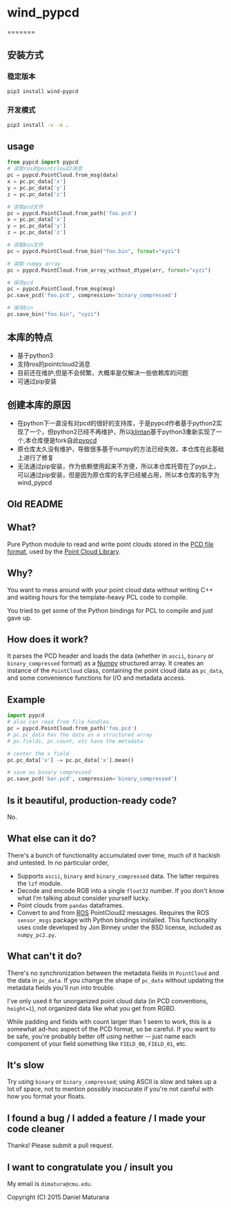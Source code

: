 # wind_pypcd

=======

## 安装方式

### 稳定版本

```bash
pip3 install wind-pypcd
```

### 开发模式

```bash
pip3 install -v -e .   
```

## usage

```python
from pypcd import pypcd
# 读取ros的pointcloud2消息
pc = pypcd.PointCloud.from_msg(data)
x = pc.pc_data['x']
y = pc.pc_data['y']
z = pc.pc_data['z']

# 读取pcd文件
pc = pypcd.PointCloud.from_path('foo.pcd')
x = pc.pc_data['x']
y = pc.pc_data['y']
z = pc.pc_data['z']

# 读取bin文件
pc = pypcd.PointCloud.from_bin("foo.bin", format="xyzi")

# 读取 numpy array
pc = pypcd.PointCloud.from_array_without_dtype(arr, format="xyzi")

# 保存pcd
pc = pypcd.PointCloud.from_msg(msg)
pc.save_pcd('foo.pcd', compression='binary_compressed')

# 保存bin
pc.save_bin("foo.bin", "xyzi")
```

## 本库的特点

- 基于python3
- 支持ros的pointcloud2消息
- 目前还在维护,但是不会频繁，大概率是仅解决一些依赖库的问题
- 可通过pip安装

## 创建本库的原因

- 在python下一直没有对pcd的很好的支持库，于是pypcd作者基于python2实现了一个，但python2已经不再维护，所以[klintan](https://github.com/klintan/pypcd)基于python3重新实现了一个,本仓库便是fork自此[pypcd](https://github.com/klintan/pypcd)
- 原仓库太久没有维护，导致很多基于numpy的方法已经失效，本仓库在此基础上进行了修复
- 无法通过pip安装，作为依赖使用起来不方便，所以本仓库托管在了pypi上，可以通过pip安装，但是因为原仓库的名字已经被占用，所以本仓库的名字为wind_pypcd

## Old README

What?
----

Pure Python module to read and write point clouds stored in the [PCD file
format](http://pointclouds.org/documentation/tutorials/pcd_file_format.php),
used by the [Point Cloud Library](http://pointclouds.org/).

Why?
---

You want to mess around with your point cloud data without writing C++
and waiting hours for the template-heavy PCL code to compile.

You tried to get some of the Python bindings for PCL to compile
and just gave up.

How does it work?
-----------------

It parses the PCD header and loads the data (whether in `ascii`, `binary` or `binary_compressed` format) as a [Numpy](http://www.numpy.org) structured array. It creates an instance of the `PointCloud`
class, containing the point cloud data as `pc_data`, and
some convenience functions for I/O and metadata access.

Example
-------

```python
import pypcd
# also can read from file handles.
pc = pypcd.PointCloud.from_path('foo.pcd')
# pc.pc_data has the data as a structured array
# pc.fields, pc.count, etc have the metadata

# center the x field
pc.pc_data['x'] -= pc.pc_data['x'].mean()

# save as binary compressed
pc.save_pcd('bar.pcd', compression='binary_compressed')
```

Is it beautiful, production-ready code?
----------------------------------------

No.

What else can it do?
---------------------

There's a bunch of functionality accumulated
over time, much of it hackish and untested.
In no particular order,

- Supports `ascii`, `binary` and `binary_compressed` data.
  The latter requires the `lzf` module.
- Decode and encode RGB into a single `float32` number. If
  you don't know what I'm talking about consider yourself lucky.
- Point clouds from `pandas` dataframes.
- Convert to and from [ROS](http://www.ros.org) PointCloud2 messages.
  Requires the ROS `sensor_msgs` package with Python bindings installed.
  This functionality uses code developed by Jon Binney under
  the BSD license, included as `numpy_pc2.py`.

What can't it do?
-----------------

There's no synchronization between the metadata fields in `PointCloud`
and the data in `pc_data`. If you change the shape of `pc_data`
without updating the metadata fields you'll run into trouble.

I've only used it for unorganized point cloud data
(in PCD conventions, `height=1`), not organized
data like what you get from RGBD.

While padding and fields with count larger
than 1 seem to work, this is a somewhat
ad-hoc aspect of the PCD format, so be careful.
If you want to be safe, you're probably better off
using neither -- just name each component
of your field something like ``FIELD_00``, ``FIELD_01``, etc.

It's slow
----------

Try using `binary` or `binary_compressed`; using
ASCII is slow and takes up a lot of space, not to
mention possibly inaccurate if you're not careful
with how you format your floats.

I found a bug / I added a feature / I made your code cleaner
-------------

Thanks! Please submit a pull request.

I want to congratulate you / insult you
----------

My email is `dimatura@cmu.edu`.

Copyright (C) 2015 Daniel Maturana
